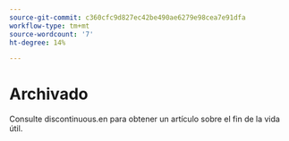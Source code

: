 ```yaml
---
source-git-commit: c360cfc9d827ec42be490ae6279e98cea7e91dfa
workflow-type: tm+mt
source-wordcount: '7'
ht-degree: 14%

---
```

# Archivado

Consulte discontinuous.en para obtener un artículo sobre el fin de la vida útil.
